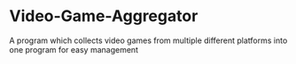 # Video-Game-Aggregator
A program which collects video games from multiple different platforms into one program for easy management
